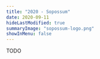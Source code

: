```yaml
---
title: "2020 - Sopossum"
date: 2020-09-11
hideLastModified: true
summaryImage: "sopossum-logo.png"
showInMenu: false
---
```


TODO